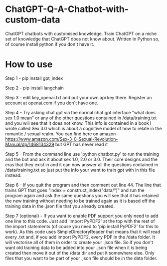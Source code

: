 # ChatGPT-Q-A-Chatbot-with-custom-data
ChatGPT chatbots with customised knowledge. Train ChatGPT on a niche set of knowledge that ChatGPT does not know about. Written in Python so, of course install python if you don't have it.

How to use
==========
Step 1 - pip install gpt_index

Step 2 - pip install langchain

Step 3 - edit key_openai.txt and put your own api key there. Register an account at openai.com if you don't have one.

Step 4 - Try asking chat gpt via the normal chat gpt interface "what does sex 1.0 mean" or any of the other questions contained in /data/training.txt and you will see that it does not know. This info is contained in a book I wrote called Sex 3.0 which is about a cognitive model of how to relate in the romantic / sexual realm. You can find here on amazon https://www.amazon.com/Sex-3-0-Sexual-Revolution-Manual/dp/1468134329 but GPT has never read it

Step 5 - From the command line use 'python chatbot.py' to run the training and the bot and ask it about sex 1.0, 2.0 or 3.0. Their core designs and the eras that they exist in and it can now answer all the questions contained in /data/training.txt so just put the info your want to train gpt with in this file instead.

Step 6 - If you quit the program and then comment out line 44. The line that trains GPT that goes "index = construct_index("data/")" and run the program again and ask the same questions you will see that it has retained the new training without needing to be trained again as it is based off the training data in the .json file that you already created.

Step 7 (optional) - If you want to enable PDF support you only need to add one line to this code. Just add 'import PyPDF2' at the top with the rest of the import statements (of couse you need to 'pip install PyPDF2' for this to work). As this code uses SimpleDirectoryReader that means that it will read every .txt and, if you add import PyPDF2, every PDF in the /data folder. It will vectorise all of them in order to create your .json file. So if you don't want old training data to be added into your .json file when it is being created then move it out of the /data dir and put it somewhere else. Only files that you want to be part of your .json file should be in the data folder.
